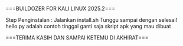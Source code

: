 ===BUILDOZER FOR KALI LINUX 2025.2===

Step Penginstalan :
Jalankan install.sh
Tunggu sampai dengan selesai!
hello.py adalah contoh
tinggal ganti saja skript apk yang mau dibuat

===TERIMA KASIH DAN SAMPAI KETEMU DI AKHIRAT===
